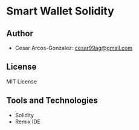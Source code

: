 # Smart Wallet Solidity
## Author
- Cesar Arcos-Gonzalez: cesar99ag@gmail.com
## License
MIT License
## Tools and Technologies
- Solidity
- Remix IDE
